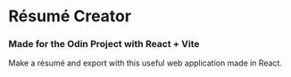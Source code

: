 # Résumé Creator

### Made for the Odin Project with React + Vite

Make a résumé and export with this useful web application made in React.